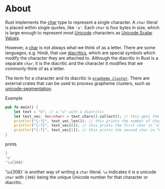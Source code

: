 # About

Rust implements the [char][char type] type to represent a single character. A `char` literal is placed within single quotes, like `'a'`.
Each `char` is four bytes in size, which is large enough to represent most [Unicode][unicode] characters as [Unicode Scalar Values][unicode scalar].

However, a [char][character type] is not always what we think of as a letter. There are some languages, e.g. Hindi,  that use [diacritics][diacritics],
which are special symbols which modify the character they are attached to. Although the diacritic in Rust is a separate `char`, it is the diacritic and
the character it modifies that we commonly think of as a letter.

The term for a character and its diacritic is [`grapheme cluster`][grapheme cluster]. There are external crates that can be used to process grapheme clusters,
such as [unicode-segmentation][unicode-segmentation].

Example

```rust
pub fn main() {
    let text = "ü"; // a "u" with a diacritic
    let text_vec: Vec<char> = text.chars().collect(); // this gets the chars in "ü"
    println!("{:?}", text_vec.len()); // this prints the number of chars in "ü"
    println!("{:?}", text_vec[0]); // this prints the first char in "ü"
    println!("{:?}", text_vec[1]); // this prints the second char in "ü"
}
```

prints

```rust
2
'u'
'\u{308}'
```

'\u{308}' is another way of writing a `char` literal. `\u` indicates it is a unicode `char` with `{308}` being the unique Unicode number for that character
or diacritic.

[char type]: https://doc.rust-lang.org/std/primitive.char.html
[unicode]: http://www.unicode.org/glossary/#unicode
[character type]: https://doc.rust-lang.org/book/ch03-02-data-types.html#the-character-type
[unicode scalar]: http://www.unicode.org/glossary/#unicode_scalar_value
[diacritics]: http://www.unicode.org/glossary/#diacritic
[grapheme cluster]: https://doc.rust-lang.org/book/ch08-02-strings.html#bytes-and-scalar-values-and-grapheme-clusters-oh-my
[unicode-segmentation]: https://crates.io/crates/unicode-segmentation
